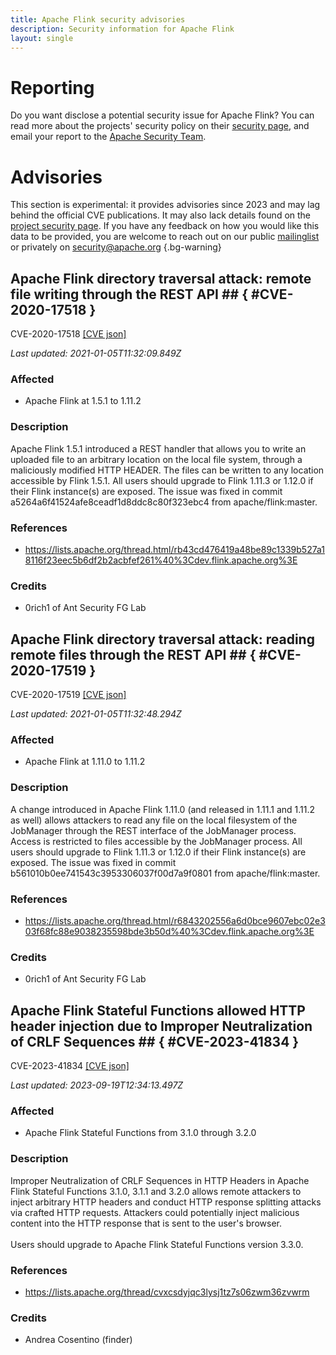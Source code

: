 ```yaml
---
title: Apache Flink security advisories
description: Security information for Apache Flink
layout: single
---
```


# Reporting

Do you want disclose a potential security issue for Apache Flink? You can read more about the projects' security policy on their [security page](https://flink.apache.org/what-is-flink/security/), and email your report to the [Apache Security Team](mailto:security@apache.org).

# Advisories

This section is experimental: it provides advisories since 2023 and may lag behind the official CVE publications. It may also lack details found on the [project security page](https://flink.apache.org/what-is-flink/security/). If you have any feedback on how you would like this data to be provided, you are welcome to reach out on our public [mailinglist](/mailinglist) or privately on [security@apache.org](mailto:security@apache.org)
{.bg-warning}

## Apache Flink directory traversal attack: remote file writing through the REST API ## { #CVE-2020-17518 }

CVE-2020-17518 [\[CVE json\]](./CVE-2020-17518.cve.json)

_Last updated: 2021-01-05T11:32:09.849Z_

### Affected

* Apache Flink at 1.5.1 to 1.11.2


### Description

Apache Flink 1.5.1 introduced a REST handler that allows you to write an uploaded file to an arbitrary location on the local file system, through a maliciously modified HTTP HEADER. The files can be written to any location accessible by Flink 1.5.1.  All users should upgrade to Flink 1.11.3 or 1.12.0 if their Flink instance(s) are exposed.  The issue was fixed in commit a5264a6f41524afe8ceadf1d8ddc8c80f323ebc4 from apache/flink:master.

### References
* https://lists.apache.org/thread.html/rb43cd476419a48be89c1339b527a18116f23eec5b6df2b2acbfef261%40%3Cdev.flink.apache.org%3E


### Credits
* 0rich1 of Ant Security FG Lab


## Apache Flink directory traversal attack: reading remote files through the REST API ## { #CVE-2020-17519 }

CVE-2020-17519 [\[CVE json\]](./CVE-2020-17519.cve.json)

_Last updated: 2021-01-05T11:32:48.294Z_

### Affected

* Apache Flink at 1.11.0 to 1.11.2


### Description

A change introduced in Apache Flink 1.11.0 (and released in 1.11.1 and 1.11.2 as well) allows attackers to read any file on the local filesystem of the JobManager through the REST interface of the JobManager process. Access is restricted to files accessible by the JobManager process.
All users should upgrade to Flink 1.11.3 or 1.12.0 if their Flink instance(s) are exposed. The issue was fixed in commit b561010b0ee741543c3953306037f00d7a9f0801 from apache/flink:master.

### References
* https://lists.apache.org/thread.html/r6843202556a6d0bce9607ebc02e303f68fc88e9038235598bde3b50d%40%3Cdev.flink.apache.org%3E


### Credits
* 0rich1 of Ant Security FG Lab


## Apache Flink Stateful Functions allowed HTTP header injection due to Improper Neutralization of CRLF Sequences ## { #CVE-2023-41834 }

CVE-2023-41834 [\[CVE json\]](./CVE-2023-41834.cve.json)

_Last updated: 2023-09-19T12:34:13.497Z_

### Affected

* Apache Flink Stateful Functions from 3.1.0 through 3.2.0


### Description

Improper Neutralization of CRLF Sequences in HTTP Headers in Apache Flink Stateful Functions 3.1.0, 3.1.1 and 3.2.0 allows remote attackers to inject arbitrary HTTP headers and conduct HTTP response splitting attacks via crafted HTTP requests.&nbsp;Attackers could potentially inject malicious content into the HTTP response that is sent to the user's browser. <br><br>Users should upgrade to Apache Flink Stateful Functions version 3.3.0.

### References
* https://lists.apache.org/thread/cvxcsdyjqc3lysj1tz7s06zwm36zvwrm


### Credits
* Andrea Cosentino (finder)
